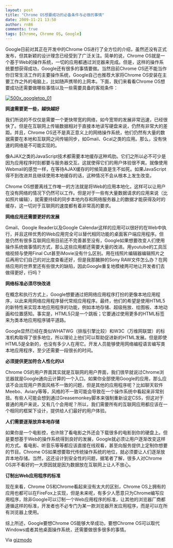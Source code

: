 ```yaml
---
layout: post
title: "Chrome OS想要成功的必备条件与必做的事情"
date: 2009-11-21 13:50
author: rn86
comments: true
tags: [Chrome, Chrome OS, Google]
---
```

Google日前对其正在开发中的Chrome OS进行了全方位的介绍，虽然还没有正式发布，但其新颖的设计理念已经受到了广泛关注。简单的说，Chrome OS就是一个基于Web的操作系统，一切的应用都通过浏览器来完成。但是，这样的操作系统要想获得成功，Google还有很多的事情要做。当然目前Chrome OS还不能当作你日常生活工作的主要操作系统，Google自己也推荐大家将Chrome OS安装在主要工作之外的电脑上，比如随声携带的上网本。下面，我们来看看Chrome OS想要成功还需要做哪些事情以及一些需要具备的客观条件：

<a href="http://img.chromi.org/2009/11/500x_googletop_01.jpg">![500x_googletop_01](http://img.chromi.org/2009/11/500x_googletop_01.jpg "500x_googletop_01")</a>

**网速需要更一些，越快越好**

我们所说的不仅仅是需要一个更快带宽的网络，如今宽带的发展非常迅速，已经很快了。但是在互联网上传输数据相对于直接本地读写硬盘来说，仍然有非常大的差距。并且，Chrome OS还不是真正意义上的网络操作系统，他们仍然有大量的数据需要在本地和互联网之间传输同步，如Gmail、Gcal之类的应用。那么，没有快速的网络是不可能实现的。

像AJAX之类的JavaScript技术都需要本地缓存这种鸡肋。它们之所以必不可少是因为应用程序时刻都要与服务器交互。这就使得它们的用户体验很不爽。就像使用Webmail的感觉一样，在等待AJAX缓存的时候简直是生不如死。如果JavaScript得不到改进并且继续使用本地缓存的话，这种情况不会从根本上发生改变。

Chrome OS想要离线工作唯一的方法就是将Web的应用本地化，这样可以让用户在没有网络的情况下仍然可以工作。但是对于一些有大量数据请求的应用来说（比如照片编辑），就需要持续的同步本地内存和网络服务器上的数据才能获得及时的缓存，这一切对于互联网的速度都有着非常高的要求。<!--more-->

**网络应用还需要更好的发展**

Gmail、Google Reader以及Google Calendar这样的应用可以很好的在Web中执行，并且这样优秀的Web应用完全可以替代相同功能的桌面客户端应用程序。但是仍然有很多互联网应用目前还不完善甚至没有，Google如果想要改变人们使用操作系统做事情的方式，那么这些应用都还需要大量的改进。用youtube的工具压缩视频与使用Final Cut甚至iMovie没有什么区别。用在线照片编辑器编辑照片之后再用它们自己的对比度查看还好，但是我那臃肿的Sony RAW文件怎么办？在网络应用的世界里还有些很大的缺陷，因此Google重复地模棱两可地让开发者们去做得更好，行吗？

**网络标准必须尽快改进**

在概念和执行方式上，Google想要通过把网络应用程序打扮的更像本地应用程序，以此来用网络应用程序替代常规应用程序。最终，他们的希望是使用HTML5的新特性来实现本地应用程序的功能，例如本地存储、超级拖放、绘图板、本地动画和位置感知。事实是，HTML5只是一个跳板；它要通过使用更多的HTML标签来为类本地应用程序铺平道路。

Google显然已经在类似WHATWG（排版引擎比较）和W3C（万维网联盟）的标准机构取得了很多地位，所以理论上他们可以帮助促进新的HTML发展。但是即使HTML5是全新的，也没有多少人在用它。开发人员能够使用网络编程语言编写类本地应用程序，至少还需要一段很长的时间。

**必须提供更加符合人性化的UI**

Chrome OS的用户界面其实就是互联网的用户界面，我们很早就说过Chrome浏览器就是Google通向云计算的一个入口。如果你全部使用Google的应用，那么应该不会出现用户界面风格不一致的问题，但是其他的应用程序呢？比如聊天软件Meebo、Aviary等等，风格的不一致可能会导致在一个操作系统中看起来非常别扭。有些人可能会想到通过Greasemonkey脚本来强制重新设定CSS，但这对于普通的用户来说，又有几个会用呢？所以，我们需要所有的互联网应用都应该在一个相同的框架下设计，提供给人们最好的用户体验。

**人们需要逐渐放弃本地存储**

如果你是一个电影控，也许除了看电影之外还会下载很多的电影到你的硬盘上。但是要想基于Web的操作系统得到良好的发展，Google就必须让用户逐渐改变这样的方式。看电影、听音乐等等都应该直接在线观看，甚至向服务提供上定制你想要的节目。Chrome OS如果想要取代传统操作系统的地位，就必须要让人们逐渐放弃本地存储。当然，这还设计到安全性的问题，据笔者了解，很多人对Chrome OS并不看好的一大原因就是因为数据放在互联网上让人不放心。

**订制出Web应用程序的标准**

现在来看，Chrome OS和Chrome看起来没有太大的区别，Chrome OS上拥有的应用也都可以在FireFox上实现，但是未来呢，有多少人愿意只为Chrome编写应用程序，除非Google可以订制一个Web应用程序的标准，让其他的浏览器厂商都遵循这样的标准，开发者也不必专门为某一款浏览器开发应用程序，而是可以在所有浏览器上使用。

综上所述，Google要想Chrome OS能够大举成功，要想Chrome OS可以取代Windows或者其他桌面操作系统，还需要做很多很多的事情。

Via [gizmodo](http://gizmodo.com/5408712/what-google-needs-for-chrome-os-to-make-it)

